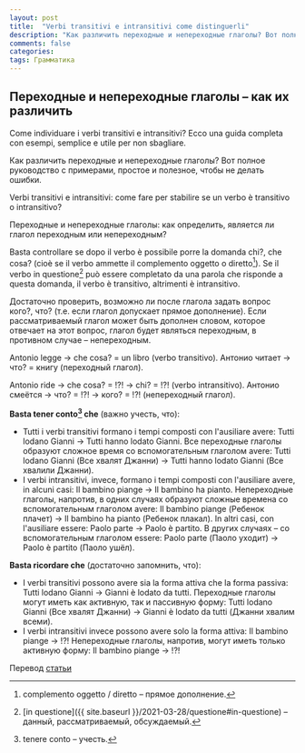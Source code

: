 ```yaml
---
layout: post
title:  "Verbi transitivi e intransitivi come distinguerli"
description: "Как различить переходные и непереходные глаголы? Вот полное руководство с примерами, простое и полезное, чтобы не делать ошибки."
comments: false
categories:
tags: Грамматика
---
```


## Переходные и непереходные глаголы – как их различить

Come individuare i verbi transitivi e intransitivi? Ecco una guida completa con esempi, semplice e utile per non sbagliare.

Как различить переходные и непереходные глаголы? Вот полное руководство с примерами, простое и полезное, чтобы не делать ошибки.

Verbi transitivi e intransitivi: come fare per stabilire se un verbo è transitivo o intransitivo?

Переходные и непереходные глаголы: как определить, является ли глагол переходным или непереходным?

Basta controllare se dopo il verbo è possibile porre la domanda chi?, che cosa? (cioè se il verbo ammette il complemento oggetto o diretto[^1]). Se il verbo in questione[^2] può essere completato da una parola che risponde a questa domanda, il verbo è transitivo, altrimenti è intransitivo.

Достаточно проверить, возможно ли после глагола задать вопрос кого?, что? (т.е. если глагол допускает прямое дополнение). Если рассматриваемый глагол может быть дополнен словом, которое отвечает на этот вопрос, глагол будет являться переходным, в противном случае – непереходным.

Antonio legge → che cosa? = un libro (verbo transitivo). Антонио читает → что? = книгу (переходный глагол).

Antonio ride → che cosa? = !?! → chi? = !?! (verbo intransitivo). Антонио смеётся → что? = !?! → кого? = !?! (непереходный глагол).

**Basta tener conto[^3] che** (важно учесть, что):

- Tutti i verbi transitivi formano i tempi composti con l'ausiliare avere: Tutti lodano Gianni → Tutti hanno lodato Gianni. Все переходные глаголы образуют сложное время со вспомогательным глаголом avere: Tutti lodano Gianni (Все хвалят Джанни) → Tutti hanno lodato Gianni (Все хвалили Джанни).
- I verbi intransitivi, invece, formano i tempi composti con l'ausiliare avere, in alcuni casi: Il bambino piange → Il bambino ha pianto. Непереходные глаголы, напротив, в одних случаях образуют сложные времена со вспомогательным глаголом avere: Il bambino piange (Ребенок плачет) → Il bambino ha pianto (Ребенок плакал). In altri casi, con l'ausiliare essere: Paolo parte → Paolo è partito. В других случаях – со вспомогательным глаголом essere: Paolo parte (Паоло уходит) → Paolo è partito (Паоло ушёл).

**Basta ricordare che** (достаточно запомнить, что):

- I verbi transitivi possono avere sia la forma attiva che la forma passiva: Tutti lodano Gianni → Gianni è lodato da tutti. Переходные глаголы могут иметь как активную, так и пассивную форму: Tutti lodano Gianni (Все хвалят Джанни) → Gianni è lodato da tutti (Джанни хвалим всеми).
- I verbi intransitivi invece possono avere solo la forma attiva: Il bambino piange → !?! Непереходные глаголы, напротив, могут иметь только активную форму: Il bambino piange → !?!

Перевод [статьи](https://www.studiarapido.it/come-individuare-verbi-transitivi-e-intransitivi/)

[^1]: complemento oggetto / diretto – прямое дополнение.

[^2]: [in questione]({{ site.baseurl }}/2021-03-28/questione#in-questione) – данный, рассматриваемый, обсуждаемый.

[^3]: tenere conto – учесть.